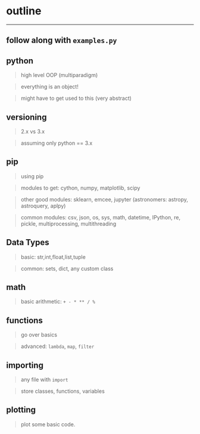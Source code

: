 # outline
---------------
## follow along with `examples.py`

## python
> high level OOP (multiparadigm)

> everything is an object!

> might have to get used to this (very abstract)

## versioning
> 2.x vs 3.x

> assuming only python == 3.x

## pip
> using pip

> modules to get: cython, numpy, matplotlib, scipy

> other good modules: sklearn, emcee, jupyter (astronomers: astropy, astroquery, aplpy)

> common modules: csv, json, os, sys, math, datetime, IPython, re, pickle, multiprocessing, multithreading

## Data Types
> basic: str,int,float,list,tuple

> common: sets, dict, any custom class

## math
> basic arithmetic: ` + - * ** / % `

## functions
> go over basics 

> advanced: `lambda`, `map`, `filter`

## importing
> any file with `import`

> store classes, functions, variables

## plotting
> plot some basic code.
